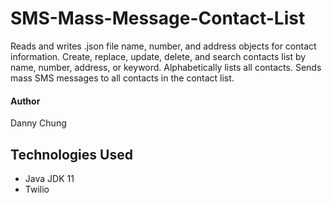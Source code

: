 # SMS-Mass-Message-Contact-List
Reads and writes .json file name, number, and address objects for contact information.
Create, replace, update, delete, and search contacts list by name, number, address, or keyword.
Alphabetically lists all contacts.
Sends mass SMS messages to all contacts in the contact list.

#### Author
Danny Chung

## Technologies Used
- Java JDK 11
- Twilio



